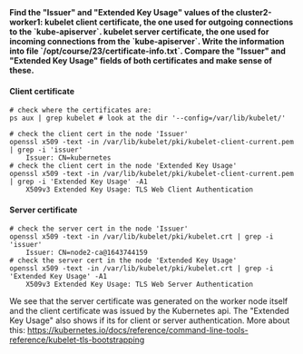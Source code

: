 <b>
Find the "Issuer" and "Extended Key Usage" values of the cluster2-worker1:
kubelet client certificate, the one used for outgoing connections to the `kube-apiserver`.
kubelet server certificate, the one used for incoming connections from the `kube-apiserver`.
Write the information into file `/opt/course/23/certificate-info.txt`.
Compare the "Issuer" and "Extended Key Usage" fields of both certificates and make sense of these.
</b>

#### Client certificate
```
# check where the certificates are:
ps aux | grep kubelet # look at the dir '--config=/var/lib/kubelet/'

# check the client cert in the node 'Issuer'
openssl x509 -text -in /var/lib/kubelet/pki/kubelet-client-current.pem | grep -i 'issuer'
    Issuer: CN=kubernetes
# check the client cert in the node 'Extended Key Usage'
openssl x509 -text -in /var/lib/kubelet/pki/kubelet-client-current.pem | grep -i 'Extended Key Usage' -A1
    X509v3 Extended Key Usage: TLS Web Client Authentication

```

#### Server certificate
```
# check the server cert in the node 'Issuer'
openssl x509 -text -in /var/lib/kubelet/pki/kubelet.crt | grep -i 'issuer'
    Issuer: CN=node2-ca@1643744159
# check the server cert in the node 'Extended Key Usage'
openssl x509 -text -in /var/lib/kubelet/pki/kubelet.crt | grep -i 'Extended Key Usage' -A1
    X509v3 Extended Key Usage: TLS Web Server Authentication
```


We see that the server certificate was generated on the worker node itself and the client certificate was issued by the Kubernetes api. The "Extended Key Usage" also shows if its for client or server authentication.
More about this: https://kubernetes.io/docs/reference/command-line-tools-reference/kubelet-tls-bootstrapping
